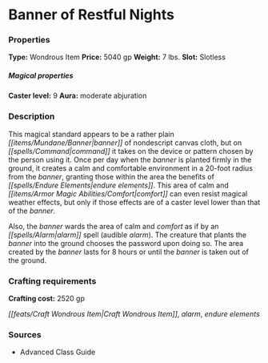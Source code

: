 ﻿---
Title: "Banner of Restful Nights"
Type: "Wondrous Item"
Price: "5040 gp"
Weight: "7 lbs."
Slot: "Slotless"
Caster level: "9"
Aura: "moderate abjuration"
Description: |
  "This magical standard appears to be a rather plain banner of nondescript canvas cloth, but on command it takes on the device or pattern chosen by the person using it. Once per day when the banner is planted firmly in the ground, it creates a calm and comfortable environment in a 20-foot radius from the banner, granting those within the area the benefits of _endure elements_. This area of calm and comfort can even resist magical weather effects, but only if those effects are of a caster level lower than that of the banner.
  Also, the banner wards the area of calm and comfort as if by an _alarm_ spell (audible alarm). The creature that plants the banner into the ground chooses the password upon doing so. The area created by the banner lasts for 8 hours or until the banner is taken out of the ground."
Crafting cost: "2520 gp"
Sources: "['Advanced Class Guide']"
---

# Banner of Restful Nights

### Properties

**Type:** Wondrous Item **Price:** 5040 gp **Weight:** 7 lbs. **Slot:** Slotless

##### Magical properties

**Caster level:** 9 **Aura:** moderate abjuration

### Description

This magical standard appears to be a rather plain _[[items/Mundane/Banner|banner]]_ of nondescript canvas cloth, but on _[[spells/Command|command]]_ it takes on the device or pattern chosen by the person using it. Once per day when the _banner_ is planted firmly in the ground, it creates a calm and comfortable environment in a 20-foot radius from the _banner_, granting those within the area the benefits of _[[spells/Endure Elements|endure elements]]_. This area of calm and _[[items/Armor Magic Abilities/Comfort|comfort]]_ can even resist magical weather effects, but only if those effects are of a caster level lower than that of the _banner_.

Also, the _banner_ wards the area of calm and _comfort_ as if by an _[[spells/Alarm|alarm]]_ spell (audible _alarm_). The creature that plants the _banner_ into the ground chooses the password upon doing so. The area created by the _banner_ lasts for 8 hours or until the _banner_ is taken out of the ground.

### Crafting requirements

**Crafting cost:** 2520 gp

_[[feats/Craft Wondrous Item|Craft Wondrous Item]]_, _alarm_, _endure elements_

### Sources

* Advanced Class Guide